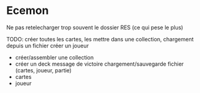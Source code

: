 # Ecemon
Ne pas retelecharger trop souvent le dossier RES (ce qui pese le plus)

TODO:
créer toutes les cartes, les mettre dans une collection, chargement depuis un fichier
créer un joueur
 - créer/assembler une collection
 - créer un deck
message de victoire
chargement/sauvegarde fichier (cartes, joueur, partie)
 - cartes
 - joueur
